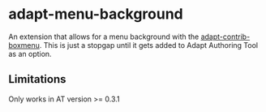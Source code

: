 adapt-menu-background
===============

An extension that allows for a menu background with the [adapt-contrib-boxmenu](https://github.com/adaptlearning/adapt-contrib-boxmenu). This is just a stopgap until it gets added to Adapt Authoring Tool as an option.

## Limitations

Only works in AT version >= 0.3.1
